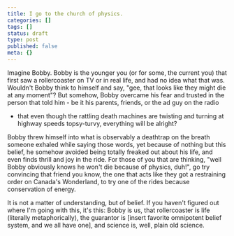 ```yaml
---
title: I go to the church of physics.
categories: []
tags: []
status: draft
type: post
published: false
meta: {}
---
```


Imagine Bobby. Bobby is the younger you (or for some, the current you) that
first saw a rollercoaster on TV or in real life, and had no idea what that
was. Wouldn't Bobby think to himself and say, "gee, that looks like they might
die at any moment"? But somehow, Bobby overcame his fear and trusted in the
person that told him - be it his parents, friends, or the ad guy on the radio
- that even though the rattling death machines are twisting and turning at
highway speeds topsy-turvy, everything will be alright?

Bobby threw himself into what is observably a deathtrap on the breath someone
exhaled while saying those words, yet because of nothing but this belief, he
somehow avoided being totally freaked out about his life, and even finds
thrill and joy in the ride. For those of you that are thinking, "well Bobby
obviously knows he won't die because of physics, duh!", go try convincing that
friend you know, the one that acts like they got a restraining order on
Canada's Wonderland, to try one of the rides because conservation of energy.

It is not a matter of understanding, but of belief. If you haven't figured out
where I'm going with this, it's this: Bobby is us, that rollercoaster is life
(literally metaphorically), the guarantor is [insert favorite omnipotent
belief system, and we all have one], and science is, well, plain old science.

